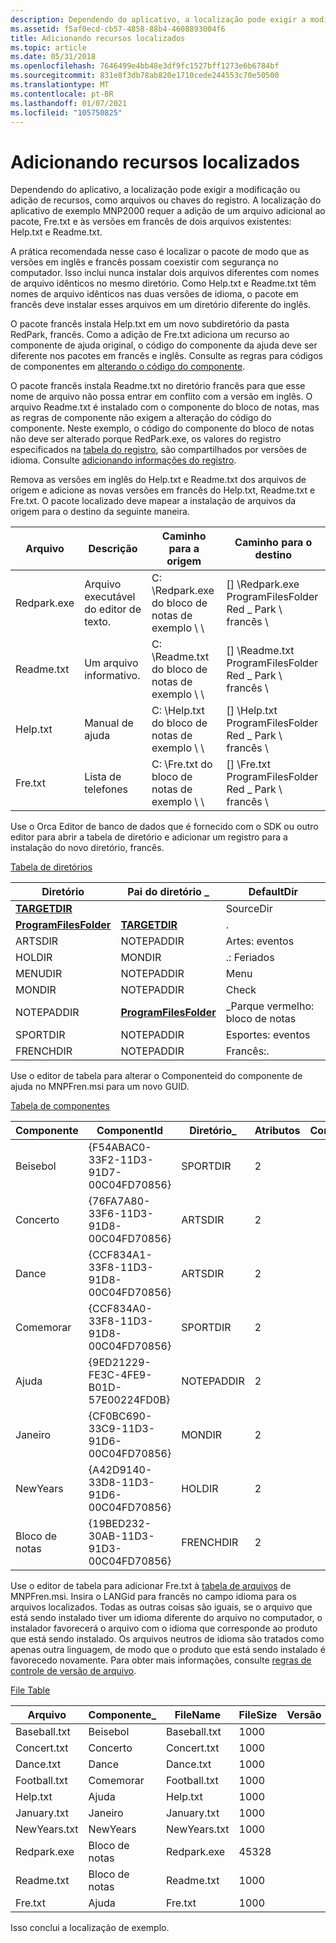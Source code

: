 ```yaml
---
description: Dependendo do aplicativo, a localização pode exigir a modificação ou adição de recursos, como arquivos ou chaves do registro.
ms.assetid: f5af0ecd-cb57-4858-88b4-4608893004f6
title: Adicionando recursos localizados
ms.topic: article
ms.date: 05/31/2018
ms.openlocfilehash: 7646499e4bb48e3df9fc1527bff1273e6b6784bf
ms.sourcegitcommit: 831e8f3db78ab820e1710cede244553c70e50500
ms.translationtype: MT
ms.contentlocale: pt-BR
ms.lasthandoff: 01/07/2021
ms.locfileid: "105750825"
---
```

# <a name="adding-localized-resources"></a>Adicionando recursos localizados

Dependendo do aplicativo, a localização pode exigir a modificação ou adição de recursos, como arquivos ou chaves do registro. A localização do aplicativo de exemplo MNP2000 requer a adição de um arquivo adicional ao pacote, Fre.txt e às versões em francês de dois arquivos existentes: Help.txt e Readme.txt.

A prática recomendada nesse caso é localizar o pacote de modo que as versões em inglês e francês possam coexistir com segurança no computador. Isso inclui nunca instalar dois arquivos diferentes com nomes de arquivo idênticos no mesmo diretório. Como Help.txt e Readme.txt têm nomes de arquivo idênticos nas duas versões de idioma, o pacote em francês deve instalar esses arquivos em um diretório diferente do inglês.

O pacote francês instala Help.txt em um novo subdiretório da pasta RedPark, francês. Como a adição de Fre.txt adiciona um recurso ao componente de ajuda original, o código do componente da ajuda deve ser diferente nos pacotes em francês e inglês. Consulte as regras para códigos de componentes em [alterando o código do componente](changing-the-component-code.md).

O pacote francês instala Readme.txt no diretório francês para que esse nome de arquivo não possa entrar em conflito com a versão em inglês. O arquivo Readme.txt é instalado com o componente do bloco de notas, mas as regras de componente não exigem a alteração do código do componente. Neste exemplo, o código do componente do bloco de notas não deve ser alterado porque RedPark.exe, os valores do registro especificados na [tabela do registro](registry-table.md), são compartilhados por versões de idioma. Consulte [adicionando informações do registro](adding-registry-information.md).

Remova as versões em inglês do Help.txt e Readme.txt dos arquivos de origem e adicione as novas versões em francês do Help.txt, Readme.txt e Fre.txt. O pacote localizado deve mapear a instalação de arquivos da origem para o destino da seguinte maneira.



| Arquivo        | Descrição                  | Caminho para a origem                   | Caminho para o destino                                         |
|-------------|------------------------------|----------------------------------|--------------------------------------------------------|
| Redpark.exe | Arquivo executável do editor de texto. | C: \\Redpark.exe do bloco de notas de exemplo \\ \\ | \[\] \\Redpark.exe ProgramFilesFolder Red \_ Park \\ francês \\ |
| Readme.txt  | Um arquivo informativo.       | C: \\Readme.txt do bloco de notas de exemplo \\ \\  | \[\] \\Readme.txt ProgramFilesFolder Red \_ Park \\ francês \\  |
| Help.txt    | Manual de ajuda                  | C: \\Help.txt do bloco de notas de exemplo \\ \\    | \[\] \\Help.txt ProgramFilesFolder Red \_ Park \\ francês \\    |
| Fre.txt     | Lista de telefones                   | C: \\Fre.txt do bloco de notas de exemplo \\ \\     | \[\] \\Fre.txt ProgramFilesFolder Red \_ Park \\ francês \\     |



 

Use o Orca Editor de banco de dados que é fornecido com o SDK ou outro editor para abrir a tabela de diretório e adicionar um registro para a instalação do novo diretório, francês.

[Tabela de diretórios](directory-table.md)



| Diretório                                        | Pai do diretório \_                                | DefaultDir        |
|--------------------------------------------------|--------------------------------------------------|-------------------|
| [**TARGETDIR**](targetdir.md)                   |                                                  | SourceDir         |
| [**ProgramFilesFolder**](programfilesfolder.md) | [**TARGETDIR**](targetdir.md)                   | .                 |
| ARTSDIR                                          | NOTEPADDIR                                       | Artes: eventos       |
| HOLDIR                                           | MONDIR                                           | .: Feriados        |
| MENUDIR                                          | NOTEPADDIR                                       | Menu              |
| MONDIR                                           | NOTEPADDIR                                       | Check              |
| NOTEPADDIR                                       | [**ProgramFilesFolder**](programfilesfolder.md) | \_Parque vermelho: bloco de notas |
| SPORTDIR                                         | NOTEPADDIR                                       | Esportes: eventos     |
| FRENCHDIR                                        | NOTEPADDIR                                       | Francês:.          |



 

Use o editor de tabela para alterar o Componenteid do componente de ajuda no MNPFren.msi para um novo GUID.

[Tabela de componentes](component-table.md)



| Componente | ComponentId                            | Diretório\_ | Atributos | Condição | KeyPath      |
|-----------|----------------------------------------|-------------|------------|-----------|--------------|
| Beisebol  | {F54ABAC0-33F2-11D3-91D7-00C04FD70856} | SPORTDIR    | 2          |           | Baseball.txt |
| Concerto   | {76FA7A80-33F6-11D3-91D8-00C04FD70856} | ARTSDIR     | 2          |           | Concert.txt  |
| Dance     | {CCF834A1-33F8-11D3-91D8-00C04FD70856} | ARTSDIR     | 2          |           | Dance.txt    |
| Comemorar  | {CCF834A0-33F8-11D3-91D8-00C04FD70856} | SPORTDIR    | 2          |           | Football.txt |
| Ajuda      | {9ED21229-FE3C-4FE9-B01D-57E00224FD0B} | NOTEPADDIR  | 2          |           | Help.txt     |
| Janeiro   | {CF0BC690-33C9-11D3-91D6-00C04FD70856} | MONDIR      | 2          |           | January.txt  |
| NewYears  | {A42D9140-33D8-11D3-91D6-00C04FD70856} | HOLDIR      | 2          |           | NewYears.txt |
| Bloco de notas   | {19BED232-30AB-11D3-91D3-00C04FD70856} | FRENCHDIR   | 2          |           | Redpark.exe  |



 

Use o editor de tabela para adicionar Fre.txt à [tabela de arquivos](file-table.md) de MNPFren.msi. Insira o LANGid para francês no campo idioma para os arquivos localizados. Todas as outras coisas são iguais, se o arquivo que está sendo instalado tiver um idioma diferente do arquivo no computador, o instalador favorecerá o arquivo com o idioma que corresponde ao produto que está sendo instalado. Os arquivos neutros de idioma são tratados como apenas outra linguagem, de modo que o produto que está sendo instalado é favorecedo novamente. Para obter mais informações, consulte [regras de controle de versão de arquivo](file-versioning-rules.md).

[File Table](file-table.md)



| Arquivo         | Componente\_ | FileName     | FileSize | Versão | Idioma | Atributos | Sequência |
|--------------|-------------|--------------|----------|---------|----------|------------|----------|
| Baseball.txt | Beisebol    | Baseball.txt | 1000     |         |          | 0          | 1        |
| Concert.txt  | Concerto     | Concert.txt  | 1000     |         |          | 0          | 1        |
| Dance.txt    | Dance       | Dance.txt    | 1000     |         |          | 0          | 1        |
| Football.txt | Comemorar    | Football.txt | 1000     |         |          | 0          | 1        |
| Help.txt     | Ajuda        | Help.txt     | 1000     |         | 1036     | 0          | 1        |
| January.txt  | Janeiro     | January.txt  | 1000     |         |          | 0          | 1        |
| NewYears.txt | NewYears    | NewYears.txt | 1000     |         |          | 0          | 1        |
| Redpark.exe  | Bloco de notas     | Redpark.exe  | 45328    |         |          | 0          | 1        |
| Readme.txt   | Bloco de notas     | Readme.txt   | 1000     |         | 1036     | 0          | 1        |
| Fre.txt      | Ajuda        | Fre.txt      | 1000     |         | 1036     | 0          | 1        |



 

Isso conclui a localização de exemplo.

 

 



